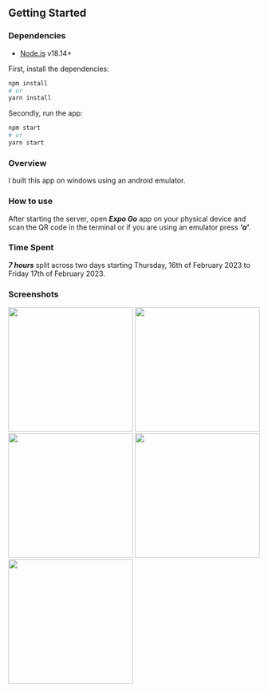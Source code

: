 ## Getting Started

### Dependencies 

  - [Node.js](https://nodejs.org/) v18.14+

First, install the dependencies:

```bash
npm install
# or
yarn install
```

Secondly, run the app:

```bash
npm start
# or
yarn start
```
### Overview
I built this app on windows using an android emulator.
### How to use 
After starting the server, open ***Expo Go*** app on your physical device and scan the QR code in the terminal or if you are using an emulator press ***'a'***.

### Time Spent
  ***7 hours*** split across two days starting Thursday, 16th of February 2023 to Friday 17th of February 2023.
  
  
### Screenshots
<img src="https://user-images.githubusercontent.com/17424399/219778093-eb6d1137-eb8e-42bd-a99b-542638babe6a.png" width=250 />    <img src="https://user-images.githubusercontent.com/17424399/219775026-a021c180-cbbd-4878-ad3a-adfb686f5108.png" width=250 /> <img src="https://user-images.githubusercontent.com/17424399/219775093-c3ceb982-6383-46ad-8f39-12111123028b.png" width=250 />
<img src="https://user-images.githubusercontent.com/17424399/219775140-24e07c4a-d016-4a35-af37-284e3ab20a6d.png" width=250/>
<img src="https://user-images.githubusercontent.com/17424399/219775196-34714bb7-1beb-422c-b0e4-271e7c23abcc.png" width=250 />


